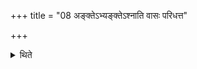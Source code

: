 +++
title = "08 अङ्क्तेऽभ्यङ्क्तेऽश्नाति वासः परिधत्त"

+++

<details><summary>थिते</summary>

अङ्क्तेऽभ्यङ्क्तेऽश्नाति वासः परिधत्त इत्येवमनुपूर्वाण्येके समामनन्ति ८
</details>
